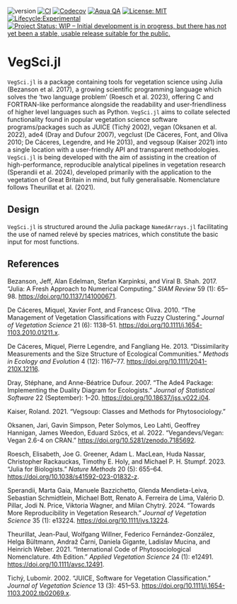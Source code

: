 

![version](https://img.shields.io/badge/version-0.1-blue)
[![CI](https://github.com/ZekeMarshall/VegSci.jl/actions/workflows/ci.yml/badge.svg?branch=main)](https://github.com/ZekeMarshall/VegSci.jl/actions/workflows/ci.yml?query=branch%3Amain)
[![Codecov](https://codecov.io/gh/ZekeMarshall/VegSci.jl/branch/main/graph/badge.svg)](https://codecov.io/gh/ZekeMarshall/VegSci.jl)
[![Aqua
QA](https://raw.githubusercontent.com/JuliaTesting/Aqua.jl/master/badge.svg)](https://github.com/ZekeMarshall/VegSci.jl)
[![License:
MIT](https://img.shields.io/badge/License-MIT-yellow.svg)](https://opensource.org/licenses/MIT)
[![Lifecycle:Experimental](https://img.shields.io/badge/Lifecycle-Experimental-339999.png)]()
[![Project Status: WIP – Initial development is in progress, but there
has not yet been a stable, usable release suitable for the
public.](https://www.repostatus.org/badges/latest/wip.svg)](https://www.repostatus.org/#wip)

# VegSci.jl

`VegSci.jl` is a package containing tools for vegetation science using
Julia (Bezanson et al. 2017), a growing scientific programming language
which solves the ‘two language problem’ (Roesch et al. 2023), offering C
and FORTRAN-like performance alongside the readability and
user-friendliness of higher level languages such as Python. `VegSci.jl`
aims to collate selected functionality found in popular vegetation
science software programs/packages such as JUICE (Tichý 2002), vegan
(Oksanen et al. 2022), ade4 (Dray and Dufour 2007), vegclust (De
Cáceres, Font, and Oliva 2010; De Cáceres, Legendre, and He 2013), and
vegsoup (Kaiser 2021) into a single location with a user-friendly API
and transparent methodologies. `VegSci.jl` is being developed with the
aim of assisting in the creation of high-performance, reproducible
analytical pipelines in vegetation research (Sperandii et al. 2024),
developed primarily with the application to the vegetation of Great
Britain in mind, but fully generalisable. Nomenclature follows
Theurillat et al. (2021).

## Design

`VegSci.jl` is structured around the Julia package `NamedArrays.jl`
facilitating the use of named relevé by species matrices, which
constitute the basic input for most functions.

## References

Bezanson, Jeff, Alan Edelman, Stefan Karpinksi, and Viral B. Shah. 2017.
“Julia: A Fresh Approach to Numerical Computing.” *SIAM Review* 59 (1):
65–98. <https://doi.org/10.1137/141000671>.

De Cáceres, Miquel, Xavier Font, and Francesc Oliva. 2010. “The
Management of Vegetation Classifications with Fuzzy Clustering.”
*Journal of Vegetation Science* 21 (6): 1138–51.
<https://doi.org/10.1111/j.1654-1103.2010.01211.x>.

De Cáceres, Miquel, Pierre Legendre, and Fangliang He. 2013.
“Dissimilarity Measurements and the Size Structure of Ecological
Communities.” *Methods in Ecology and Evolution* 4 (12): 1167–77.
<https://doi.org/10.1111/2041-210X.12116>.

Dray, Stéphane, and Anne-Béatrice Dufour. 2007. “The Ade4 Package:
Implementing the Duality Diagram for Ecologists.” *Journal of
Statistical Software* 22 (September): 1–20.
<https://doi.org/10.18637/jss.v022.i04>.

Kaiser, Roland. 2021. “Vegsoup: Classes and Methods for Phytosociology.”

Oksanen, Jari, Gavin Simpson, Peter Solymos, Leo Lahti, Geoffrey
Hannigan, James Weedon, Eduard Szöcs, et al. 2022. “Vegandevs/Vegan:
Vegan 2.6-4 on CRAN.” <https://doi.org/10.5281/zenodo.7185692>.

Roesch, Elisabeth, Joe G. Greener, Adam L. MacLean, Huda Nassar,
Christopher Rackauckas, Timothy E. Holy, and Michael P. H. Stumpf. 2023.
“Julia for Biologists.” *Nature Methods* 20 (5): 655–64.
<https://doi.org/10.1038/s41592-023-01832-z>.

Sperandii, Marta Gaia, Manuele Bazzichetto, Glenda Mendieta-Leiva,
Sebastian Schmidtlein, Michael Bott, Renato A. Ferreira de Lima, Valério
D. Pillar, Jodi N. Price, Viktoria Wagner, and Milan Chytrý. 2024.
“Towards More Reproducibility in Vegetation Research.” *Journal of
Vegetation Science* 35 (1): e13224. <https://doi.org/10.1111/jvs.13224>.

Theurillat, Jean-Paul, Wolfgang Willner, Federico Fernández-González,
Helga Bültmann, Andraž Čarni, Daniela Gigante, Ladislav Mucina, and
Heinrich Weber. 2021. “International Code of Phytosociological
Nomenclature. 4th Edition.” *Applied Vegetation Science* 24 (1): e12491.
<https://doi.org/10.1111/avsc.12491>.

Tichý, Lubomír. 2002. “JUICE, Software for Vegetation Classification.”
*Journal of Vegetation Science* 13 (3): 451–53.
<https://doi.org/10.1111/j.1654-1103.2002.tb02069.x>.

